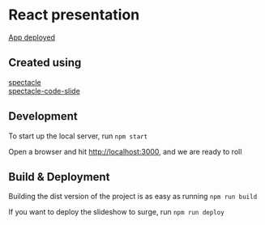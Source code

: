 # React presentation

[App deployed](http://aspiring-increase.surge.sh)

## Created using

[spectacle](https://github.com/FormidableLabs/spectacle)  
[spectacle-code-slide](https://github.com/thejameskyle/spectacle-code-slide)  


## Development

To start up the local server, run `npm start`

Open a browser and hit [http://localhost:3000](http://localhost:3000), and we are ready to roll

## Build & Deployment

Building the dist version of the project is as easy as running `npm run build`

If you want to deploy the slideshow to surge, run `npm run deploy`
